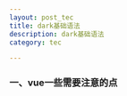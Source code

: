 ```yaml
---
layout: post_tec
title: dark基础语法
description: dark基础语法
category: tec

---
```

### 一、vue一些需要注意的点
```





